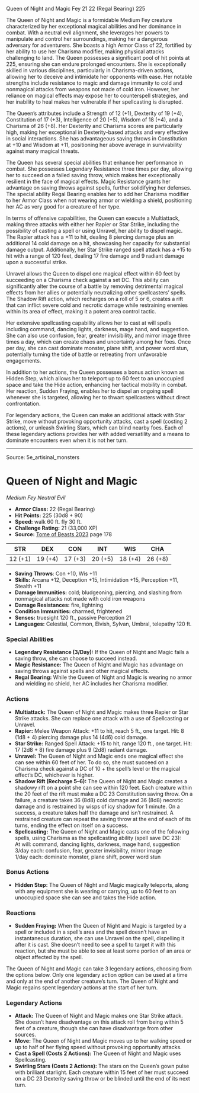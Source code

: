 <MonsterName/>Queen of Night and Magic</MonsterName>
<CreatureType/>Fey</CreatureType>
<CR/>21</CR>
<AC/>22 (Regal Bearing)</AC>
<HP/>225</HP>
<summary>The Queen of Night and Magic is a formidable Medium Fey creature characterized by her exceptional magical abilities and her dominance in combat. With a neutral evil alignment, she leverages her powers to manipulate and control her surroundings, making her a dangerous adversary for adventurers. She boasts a high Armor Class of 22, fortified by her ability to use her Charisma modifier, making physical attacks challenging to land. The Queen possesses a significant pool of hit points at 225, ensuring she can endure prolonged encounters. She is exceptionally skilled in various disciplines, particularly in Charisma-driven actions, allowing her to deceive and intimidate her opponents with ease. Her notable strengths include resistance to magic and damage immunity to cold and nonmagical attacks from weapons not made of cold iron. However, her reliance on magical effects may expose her to counterspell strategies, and her inability to heal makes her vulnerable if her spellcasting is disrupted.</summary>

<detail>

The Queen’s attributes include a Strength of 12 (+1), Dexterity of 19 (+4), Constitution of 17 (+3), Intelligence of 20 (+5), Wisdom of 18 (+4), and a Charisma of 26 (+8). Her Dexterity and Charisma scores are particularly high, making her exceptional in Dexterity-based attacks and very effective in social interactions. She has advantageous saving throws in Constitution at +10 and Wisdom at +11, positioning her above average in survivability against many magical threats. 

The Queen has several special abilities that enhance her performance in combat. She possesses Legendary Resistance three times per day, allowing her to succeed on a failed saving throw, which makes her exceptionally resilient in the face of magical effects. Magic Resistance grants her advantage on saving throws against spells, further solidifying her defenses. The special ability Regal Bearing enables her to add her Charisma modifier to her Armor Class when not wearing armor or wielding a shield, positioning her AC as very good for a creature of her type.

In terms of offensive capabilities, the Queen can execute a Multiattack, making three attacks with either her Rapier or Star Strike, including the possibility of casting a spell or using Unravel, her ability to dispel magic. The Rapier attack has a +11 to hit, dealing 8 piercing damage plus an additional 14 cold damage on a hit, showcasing her capacity for substantial damage output. Additionally, her Star Strike ranged spell attack has a +15 to hit with a range of 120 feet, dealing 17 fire damage and 9 radiant damage upon a successful strike.

Unravel allows the Queen to dispel one magical effect within 60 feet by succeeding on a Charisma check against a set DC. This ability can significantly alter the course of a battle by removing detrimental magical effects from her allies or potentially neutralizing other spellcasters’ spells. The Shadow Rift action, which recharges on a roll of 5 or 6, creates a rift that can inflict severe cold and necrotic damage while restraining enemies within its area of effect, making it a potent area control tactic.

Her extensive spellcasting capability allows her to cast at will spells including command, dancing lights, darkness, mage hand, and suggestion. She can also use confusion, fear, greater invisibility, and mirror image three times a day, which can create chaos and uncertainty among her foes. Once per day, she can cast dominate monster, plane shift, and power word stun, potentially turning the tide of battle or retreating from unfavorable engagements.

In addition to her actions, the Queen possesses a bonus action known as Hidden Step, which allows her to teleport up to 60 feet to an unoccupied space and take the Hide action, enhancing her tactical mobility in combat. Her reaction, Sudden Fraying, enables her to dispel an ongoing spell whenever she is targeted, allowing her to thwart spellcasters without direct confrontation.

For legendary actions, the Queen can make an additional attack with Star Strike, move without provoking opportunity attacks, cast a spell (costing 2 actions), or unleash Swirling Stars, which can blind nearby foes. Each of these legendary actions provides her with added versatility and a means to dominate encounters even when it is not her turn.</detail>



---

Source: 5e_artisinal_monsters

# Queen of Night and Magic

*Medium* *Fey* *Neutral Evil*

- **Armor Class:** 22 (Regal Bearing)
- **Hit Points:** 225 (30d8 + 90)
- **Speed:** walk 60 ft. fly 30 ft.
- **Challenge Rating:** 21 (33,000 XP)
- **Source:** [Tome of Beasts 2023](https://koboldpress.com/kpstore/product/tome-of-beasts-1-2023-edition/) page 178

| STR | DEX | CON | INT | WIS | CHA |
| --- | --- | --- | --- | --- | --- |
| 12 (+1) | 19 (+4) | 17 (+3) | 20 (+5) | 18 (+4) | 26 (+8) |

- **Saving Throws**: Con +10, Wis +11
- **Skills:** Arcana +12, Deception +15, Intimidation +15, Perception +11, Stealth +11
- **Damage Immunities:** cold; bludgeoning, piercing, and slashing from nonmagical attacks not made with cold iron weapons
- **Damage Resistances:** fire, lightning
- **Condition Immunities:** charmed, frightened
- **Senses:** truesight 120 ft., passive Perception 21
- **Languages:** Celestial, Common, Elvish, Sylvan, Umbral, telepathy 120 ft.

### Special Abilities

- **Legendary Resistance (3/Day):** If the Queen of Night and Magic fails a saving throw, she can choose to succeed instead.
- **Magic Resistance:** The Queen of Night and Magic has advantage on saving throws against spells and other magical effects.
- **Regal Bearing:** While the Queen of Night and Magic is wearing no armor and wielding no shield, her AC includes her Charisma modifier.

### Actions

- **Multiattack:** The Queen of Night and Magic makes three Rapier or Star Strike attacks. She can replace one attack with a use of Spellcasting or Unravel.
- **Rapier:** Melee Weapon Attack: +11 to hit, reach 5 ft., one target. Hit: 8 (1d8 + 4) piercing damage plus 14 (4d6) cold damage.
- **Star Strike:** Ranged Spell Attack: +15 to hit, range 120 ft., one target. Hit: 17 (2d8 + 8) fire damage plus 9 (2d8) radiant damage.
- **Unravel:** The Queen of Night and Magic ends one magical effect she can see within 60 feet of her. To do so, she must succeed on a Charisma check against a DC of 10 + the spell’s level or the magical effect’s DC, whichever is higher.
- **Shadow Rift (Recharge 5–6):** The Queen of Night and Magic creates a shadowy rift on a point she can see within 120 feet. Each creature within the 20 feet of the rift must make a DC 23 Constitution saving throw. On a failure, a creature takes 36 (8d8) cold damage and 36 (8d8) necrotic damage and is restrained by wisps of icy shadow for 1 minute. On a success, a creature takes half the damage and isn’t restrained. A restrained creature can repeat the saving throw at the end of each of its turns, ending the effect on itself on a success.
- **Spellcasting:** The Queen of Night and Magic casts one of the following spells, using Charisma as the spellcasting ability (spell save DC 23):<br>At will: command, dancing lights, darkness, mage hand, suggestion<br>3/day each: confusion, fear, greater invisibility, mirror image<br>1/day each: dominate monster, plane shift, power word stun

### Bonus Actions

- **Hidden Step:** The Queen of Night and Magic magically teleports, along with any equipment she is wearing or carrying, up to 60 feet to an unoccupied space she can see and takes the Hide action.

### Reactions

- **Sudden Fraying:** When the Queen of Night and Magic is targeted by a spell or included in a spell’s area and the spell doesn’t have an instantaneous duration, she can use Unravel on the spell, dispelling it after it is cast. She doesn’t need to see a spell to target it with this reaction, but she must be able to see at least some portion of an area or object affected by the spell.

The Queen of Night and Magic can take 3 legendary actions, choosing from the options below. Only one legendary action option can be used at a time and only at the end of another creature’s turn. The Queen of Night and Magic regains spent legendary actions at the start of her turn.

### Legendary Actions

- **Attack:** The Queen of Night and Magic makes one Star Strike attack. She doesn’t have disadvantage on this attack roll from being within 5 feet of a creature, though she can have disadvantage from other sources.
- **Move:** The Queen of Night and Magic moves up to her walking speed or up to half of her flying speed without provoking opportunity attacks.
- **Cast a Spell (Costs 2 Actions):** The Queen of Night and Magic uses Spellcasting.
- **Swirling Stars (Costs 2 Actions):** The stars on the Queen’s gown pulse with brilliant starlight. Each creature within 15 feet of her must succeed on a DC 23 Dexterity saving throw or be blinded until the end of its next turn.


